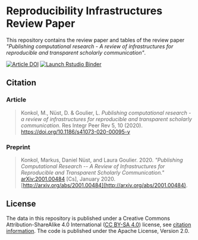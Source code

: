 # Reproducibility Infrastructures Review Paper

This repository contains the review paper and tables of the review paper _"Publishing computational research - A review of infrastructures for reproducible and transparent scholarly communication"_.

<!-- badges: start -->
[![Article DOI](https://img.shields.io/badge/Article%20DOI-10.1186%2Fs41073--020--00095--y-yellow)](https://doi.org/10.1186/s41073-020-00095-y)
[![Launch Rstudio Binder](http://mybinder.org/badge_logo.svg)](https://mybinder.org/v2/gh/o2r-project/reviewpaper/master?urlpath=rstudio)
<!-- badges: end -->

## Citation

### Article

> Konkol, M., Nüst, D. & Goulier, L. _Publishing computational research - a review of infrastructures for reproducible and transparent scholarly communication_. Res Integr Peer Rev 5, 10 (2020). https://doi.org/10.1186/s41073-020-00095-y

### Preprint

> Konkol, Markus, Daniel Nüst, and Laura Goulier. 2020. _"Publishing Computational Research -- A Review of Infrastructures for Reproducible and Transparent Scholarly Communication."_ [arXiv:2001.00484](http://arxiv.org/abs/2001.00484) [Cs], January 2020. [http://arxiv.org/abs/2001.00484](http://arxiv.org/abs/2001.00484).

## License

The data in this repository is published under a Creative Commons Attribution-ShareAlike 4.0 International ([CC BY-SA 4.0](https://creativecommons.org/licenses/by-sa/4.0/)) license, see [citation information](#citation).
The code is published under the Apache License, Version 2.0.
